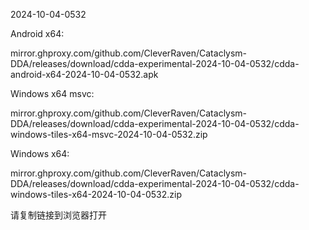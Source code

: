 2024-10-04-0532

Android x64:

mirror.ghproxy.com/github.com/CleverRaven/Cataclysm-DDA/releases/download/cdda-experimental-2024-10-04-0532/cdda-android-x64-2024-10-04-0532.apk

Windows x64 msvc:

mirror.ghproxy.com/github.com/CleverRaven/Cataclysm-DDA/releases/download/cdda-experimental-2024-10-04-0532/cdda-windows-tiles-x64-msvc-2024-10-04-0532.zip

Windows x64:

mirror.ghproxy.com/github.com/CleverRaven/Cataclysm-DDA/releases/download/cdda-experimental-2024-10-04-0532/cdda-windows-tiles-x64-2024-10-04-0532.zip

请复制链接到浏览器打开

